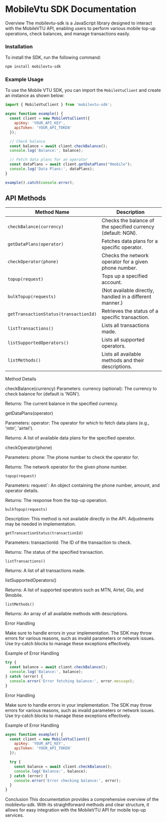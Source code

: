 # MobileVtu SDK Documentation
Overview
The mobilevtu-sdk is a JavaScript library designed to interact with the MobileVTU API, enabling users to perform various mobile top-up operations, check balances, and manage transactions easily.


### Installation

To install the SDK, run the following command:

```bash
npm install mobilevtu-sdk
```


### Example Usage

To use the Mobile VTU SDK, you can import the `MobileVtuClient` and create an instance as shown below:


```javascript
import { MobileVtuClient } from 'mobilevtu-sdk';

async function example() {
  const client = new MobileVtuClient({
    apiKey: 'YOUR_API_KEY',
    apiToken: 'YOUR_API_TOKEN'
  });

  // Check balance
  const balance = await client.checkBalance();
  console.log('Balance:', balance);

  // Fetch data plans for an operator
  const dataPlans = await client.getDataPlans("9mobile");
  console.log('Data Plans:', dataPlans);
}

example().catch(console.error);


```



## API Methods

| Method Name                             | Description                                                         |
|-----------------------------------------|---------------------------------------------------------------------|
| `checkBalance(currency)`                | Checks the balance of the specified currency (default: NGN).       |
| `getDataPlans(operator)`                | Fetches data plans for a specific operator.                        |
| `checkOperator(phone)`                  | Checks the network operator for a given phone number.              |
| `topup(request)`                        | Tops up a specified account.                                       |
| `bulkTopup(requests)`                   | (Not available directly, handled in a different manner.)           |
| `getTransactionStatus(transactionId)`   | Retrieves the status of a specific transaction.                    |
| `listTransactions()`                    | Lists all transactions made.                                       |
| `listSupportedOperators()`              | Lists all supported operators.                                      |
| `listMethods()`                         | Lists all available methods and their descriptions.                |






Method Details

checkBalance(currency)
Parameters:
 currency (optional): The currency to check balance for (default is 'NGN').

Returns: The current balance in the specified currency.



 getDataPlans(operator)

Parameters:
  operator: The operator for which to fetch data plans (e.g., 'mtn', 'airtel').

Returns: A list of available data plans for the specified operator.



   checkOperator(phone)

  Parameters:
  phone: The phone number to check the operator for.

  Returns: The network operator for the given phone number.



    topup(request)

Parameters:
request`: An object containing the phone number, amount, and operator details.

  Returns: The response from the top-up operation.



    bulkTopup(requests)

   Description: This method is not available directly in the API. Adjustments may be needed in implementation.



    getTransactionStatus(transactionId)

  Parameters:
  transactionId: The ID of the transaction to check.

  Returns: The status of the specified transaction.



    listTransactions()

   Returns: A list of all transactions made.



   listSupportedOperators()


Returns: A list of supported operators such as MTN, Airtel, Glo, and 9mobile.



    listMethods()

  Returns:  An array of all available methods with descriptions.



 Error Handling

Make sure to handle errors in your implementation. The SDK may throw errors for various reasons, such as invalid parameters or network issues. Use try-catch blocks to manage these exceptions effectively.

Example of Error Handling

```javascript
try {
  const balance = await client.checkBalance();
  console.log('Balance:', balance);
} catch (error) {
  console.error('Error fetching balance:', error.message);
}
```

Error Handling

Make sure to handle errors in your implementation. The SDK may throw errors for various reasons, such as invalid parameters or network issues. Use try-catch blocks to manage these exceptions effectively.

Example of Error Handling

```javascript
async function example() {
  const client = new MobileVtuClient({
    apiKey: 'YOUR_API_KEY',
    apiToken: 'YOUR_API_TOKEN'
  });

  try {
    const balance = await client.checkBalance();
    console.log('Balance:', balance);
  } catch (error) {
    console.error('Error checking balance:', error);
  }
}
```

Conclusion
This documentation provides a comprehensive overview of the mobilevtu-sdk. With its straightforward methods and clear structure, it allows for easy integration with the MobileVTU API for mobile top-up services.
